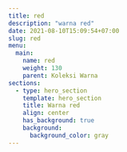 ```yaml
---
title: red
description: "warna red"
date: 2021-08-10T15:09:54+07:00
slug: red
menu:
  main:
    name: red
    weight: 130
    parent: Koleksi Warna
sections:
  - type: hero_section
    template: hero_section
    title: Warna red
    align: center
    has_background: true
    background:
      background_color: gray
---
```



